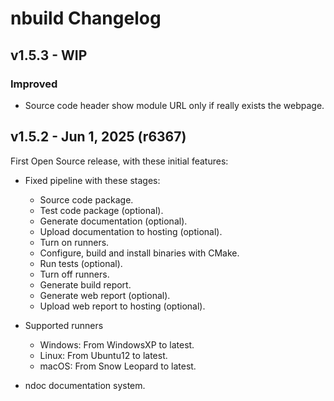 # nbuild Changelog

## v1.5.3 - WIP

### Improved

- Source code header show module URL only if really exists the webpage.

## v1.5.2 - Jun 1, 2025 (r6367)

First Open Source release, with these initial features:

- Fixed pipeline with these stages:
    * Source code package.
    * Test code package (optional).
    * Generate documentation (optional).
    * Upload documentation to hosting (optional).
    * Turn on runners.
    * Configure, build and install binaries with CMake.
    * Run tests (optional).
    * Turn off runners.
    * Generate build report.
    * Generate web report (optional).
    * Upload web report to hosting (optional).

- Supported runners
    * Windows: From WindowsXP to latest.
    * Linux: From Ubuntu12 to latest.
    * macOS: From Snow Leopard to latest.

- ndoc documentation system.

